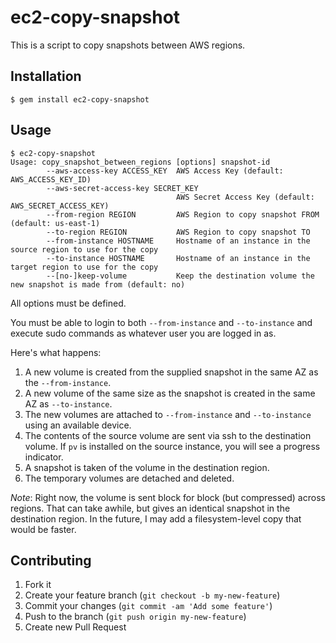 # ec2-copy-snapshot

This is a script to copy snapshots between AWS regions.

## Installation

    $ gem install ec2-copy-snapshot

## Usage

```
$ ec2-copy-snapshot 
Usage: copy_snapshot_between_regions [options] snapshot-id
        --aws-access-key ACCESS_KEY  AWS Access Key (default: AWS_ACCESS_KEY_ID)
        --aws-secret-access-key SECRET_KEY
                                     AWS Secret Access Key (default: AWS_SECRET_ACCESS_KEY)
        --from-region REGION         AWS Region to copy snapshot FROM (default: us-east-1)
        --to-region REGION           AWS Region to copy snapshot TO
        --from-instance HOSTNAME     Hostname of an instance in the source region to use for the copy
        --to-instance HOSTNAME       Hostname of an instance in the target region to use for the copy
        --[no-]keep-volume           Keep the destination volume the new snapshot is made from (default: no)
```

All options must be defined.

You must be able to login to both `--from-instance` and `--to-instance` and execute sudo commands as whatever user you are logged in as.

Here's what happens:

1. A new volume is created from the supplied snapshot in the same AZ as the `--from-instance`.
2. A new volume of the same size as the snapshot is created in the same AZ as `--to-instance`.
3. The new volumes are attached to `--from-instance` and `--to-instance` using an available device.
4. The contents of the source volume are sent via ssh to the destination volume. If `pv` is installed on the source instance, you will see a progress indicator.
5. A snapshot is taken of the volume in the destination region.
6. The temporary volumes are detached and deleted.

*Note*: Right now, the volume is sent block for block (but compressed)
across regions. That can take awhile, but gives an identical snapshot in
the destination region. In the future, I may add a filesystem-level copy
that would be faster.

## Contributing

1. Fork it
2. Create your feature branch (`git checkout -b my-new-feature`)
3. Commit your changes (`git commit -am 'Add some feature'`)
4. Push to the branch (`git push origin my-new-feature`)
5. Create new Pull Request

